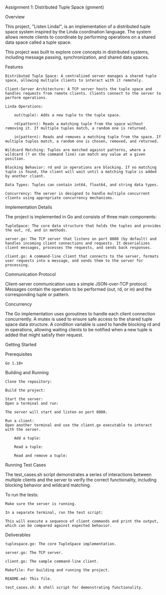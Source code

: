 Assignment 1: Distributed Tuple Space (gnment)

Overview

This project, "Listen Linda!", is an implementation of a distributed tuple space system inspired by the Linda coordination language. The system allows remote clients to coordinate by performing operations on a shared data space called a tuple space.

This project was built to explore core concepts in distributed systems, including message passing, synchronization, and shared data spaces.

Features

    Distributed Tuple Space: A centralized server manages a shared tuple space, allowing multiple clients to interact with it remotely.

    Client-Server Architecture: A TCP server hosts the tuple space and handles requests from remote clients. Clients connect to the server to perform operations.

    Linda Operations:

        out(tuple): Adds a new tuple to the tuple space.

        rd(pattern): Reads a matching tuple from the space without removing it. If multiple tuples match, a random one is returned.

        in(pattern): Reads and removes a matching tuple from the space. If multiple tuples match, a random one is chosen, removed, and returned.

    Wildcard Matching: Tuples are matched against patterns, where a wildcard (? on the command line) can match any value at a given position.

    Blocking Behavior: rd and in operations are blocking. If no matching tuple is found, the client will wait until a matching tuple is added by another client.

    Data Types: Tuples can contain int64, float64, and string data types.

    Concurrency: The server is designed to handle multiple concurrent clients using appropriate concurrency mechanisms.

Implementation Details

The project is implemented in Go and consists of three main components:

    TupleSpace: The core data structure that holds the tuples and provides the out, rd, and in methods.

    server.go: The TCP server that listens on port 8080 (by default) and handles incoming client connections and requests. It deserializes client messages, processes the requests, and sends back responses.

    client.go: A command-line client that connects to the server, formats user requests into a message, and sends them to the server for processing.

Communication Protocol

Client-server communication uses a simple JSON-over-TCP protocol. Messages contain the operation to be performed (out, rd, or in) and the corresponding tuple or pattern.

Concurrency

The Go implementation uses goroutines to handle each client connection concurrently. A mutex is used to ensure safe access to the shared tuple space data structure. A condition variable is used to handle blocking rd and in operations, allowing waiting clients to be notified when a new tuple is added that might satisfy their request.

Getting Started

Prerequisites

    Go 1.18+

Building and Running

    Clone the repository:

    Build the project:

    Start the server:
    Open a terminal and run:

    The server will start and listen on port 8080.

    Run a client:
    Open another terminal and use the client.go executable to interact with the server.

        Add a tuple:

        Read a tuple:

        Read and remove a tuple:

Running Test Cases

The test_cases.sh script demonstrates a series of interactions between multiple clients and the server to verify the correct functionality, including blocking behavior and wildcard matching.

To run the tests:

    Make sure the server is running.

    In a separate terminal, run the test script:

    This will execute a sequence of client commands and print the output, which can be compared against expected behavior.

Deliverables

    tuplespace.go: The core TupleSpace implementation.

    server.go: The TCP server.

    client.go: The sample command-line client.

    Makefile: For building and running the project.

    README.md: This file.

    test_cases.sh: A shell script for demonstrating functionality.

